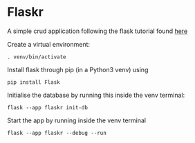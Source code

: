# Flaskr

A simple crud application following the flask tutorial found [here](https://flask.palletsprojects.com/en/2.2.x/tutorial/)

Create a virtual environment:
``` terminal
. venv/bin/activate
```

Install flask through pip (in a Python3 venv) using

``` terminal
pip install Flask
```

Initialise the database by running this inside the venv terminal:
``` terminal
flask --app flaskr init-db
```

Start the app by running inside the venv terminal
``` terminal
flask --app flaskr --debug --run
```